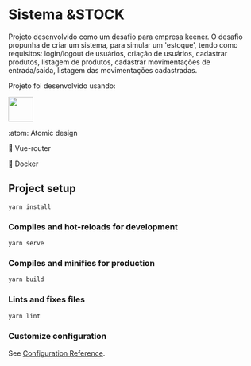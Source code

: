 # Sistema &STOCK

Projeto desenvolvido como um desafio para empresa keener. O desafio propunha de criar um sistema, para simular um 'estoque', tendo como requisitos: login/logout de usuários, criação de usuários, cadastrar produtos, listagem de produtos, cadastrar movimentações de entrada/saida, listagem das movimentações cadastradas.

Projeto foi desenvolvido usando:

<img src="https://img.shields.io/badge/Vue.js-35495E?style=for-the-badge&logo=vue-dot-js&logoColor=4FC08D" width="50">

:atom: Atomic design

📍 Vue-router

🐋 Docker

## Project setup
```
yarn install
```

### Compiles and hot-reloads for development
```
yarn serve
```

### Compiles and minifies for production
```
yarn build
```

### Lints and fixes files
```
yarn lint
```

### Customize configuration
See [Configuration Reference](https://cli.vuejs.org/config/).
